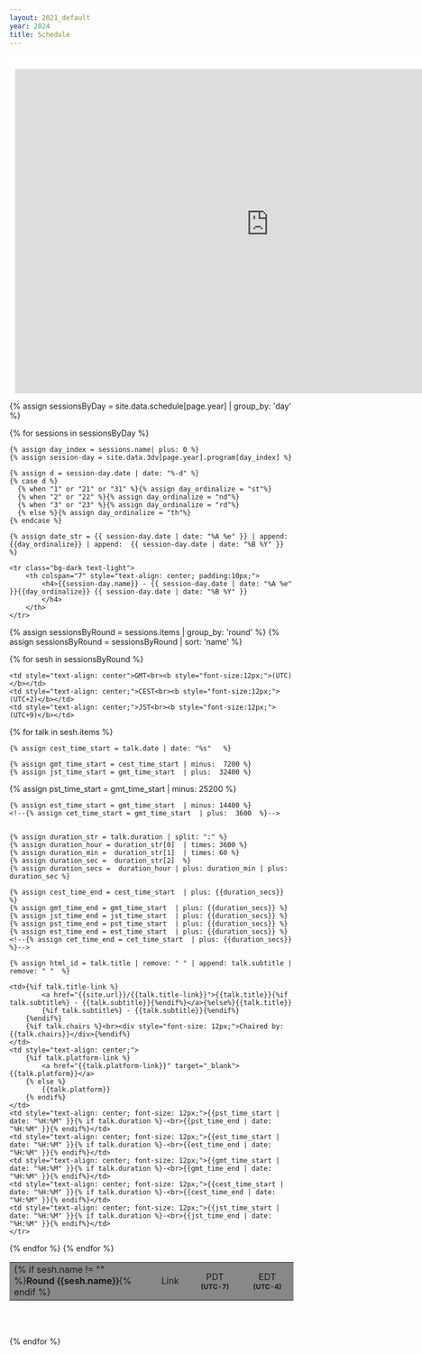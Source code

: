 ```yaml
---
layout: 2021_default
year: 2024
title: Schedule
---
```



<div style="width: 920px; height: 600px; position: relative; margin: auto; display: block">
<div style="background-color: white; position: absolute; top: 0; left: 0; width: 100%; height: 25px"></div>
<div style="background-color: white; position: absolute; top: 0; left: 0; width: 10px; height: 100%"></div>
<iframe src="https://docs.google.com/spreadsheets/d/e/2PACX-1vQpEd2wxr0Uwn3zVmCTfZptOXemTQwvJ00pYSf6Dui0HUoKYURy28rQZfilGH1Cew/pubhtml?gid=2043701182&amp;single=true&amp;widget=false&amp;headers=false&amp;chrome=false&amp;gridlines=false" width="100%" height="600px"  frameborder="0" style="margin: auto; display:block; width: 100%; height: 100%"></iframe>	
</div>



{% assign sessionsByDay = site.data.schedule[page.year] | group_by: 'day' %}

{% for sessions in sessionsByDay %}
<table class="table table-striped" style="width:100%;">

<tbody>

	{% assign day_index = sessions.name| plus: 0 %}
	{% assign session-day = site.data.3dv[page.year].program[day_index] %}
	
 	{% assign d = session-day.date | date: "%-d" %}
	{% case d %}
	  {% when "1" or "21" or "31" %}{% assign day_ordinalize = "st"%}
	  {% when "2" or "22" %}{% assign day_ordinalize = "nd"%}
	  {% when "3" or "23" %}{% assign day_ordinalize = "rd"%}
	  {% else %}{% assign day_ordinalize = "th"%}
	{% endcase %}

	{% assign date_str = {{ session-day.date | date: "%A %e" }} | append: {{day_ordinalize}} | append:  {{ session-day.date | date: "%B %Y" }} %}
	
	<tr class="bg-dark text-light">
		<th colspan="7" style="text-align: center; padding:10px;">
			<h4>{{session-day.name}} - {{ session-day.date | date: "%A %e" }}{{day_ordinalize}} {{ session-day.date | date: "%B %Y" }} 
			</h4> 
		</th>
	</tr>

{% assign sessionsByRound = sessions.items | group_by: 'round'  %}
{% assign sessionsByRound = sessionsByRound | sort: 'name'  %}

{% for sesh in sessionsByRound %}

  <tr class="text-light" style="background-color: #888;">
	<td id="Day{{session-day.day}}Round{{sesh.name}}" style="text-align: left; width:50%;">
    	{% if sesh.name != "" %}<b>Round {{sesh.name}}</b>{% endif %}
    </td>
    <td style="text-align: center;">Link</td>
<!--winter-->
<!--
    <td style="text-align: center;">PT<br><b style="font-size:12px;">(UTC-8)</b></td>
    <td style="text-align: center;">ET<br><b style="font-size:12px;">(UTC-5)</b></td>
-->
<!--summer-->
    <td style="text-align: center;">PDT<br><b style="font-size:12px;">(UTC-7)</b></td>
    <td style="text-align: center;">EDT<br><b style="font-size:12px;">(UTC-4)</b></td>

    <td style="text-align: center">GMT<br><b style="font-size:12px;">(UTC)</b></td>
    <td style="text-align: center;">CEST<br><b style="font-size:12px;">(UTC+2)</b></td>
    <td style="text-align: center;">JST<br><b style="font-size:12px;">(UTC+9)</b></td>
  </tr>
  
  

{% for talk in sesh.items %}
  <!--The next two lines are a trick to use CEST as reference because the
  decoding of talk.date seems to do some second counting with respect to GMT by
  default and I was too lazy to look for where this happens (sorry).-->
	{% assign cest_time_start = talk.date | date: "%s"   %}
  <!--It seems that this I need this locally but not when I deploy ... This
  kind of time trick is better left alone ...-->

	{% assign gmt_time_start = cest_time_start | minus:  7200 %}
	{% assign jst_time_start = gmt_time_start  | plus:  32400 %}

<!--winter-->
<!--{% assign pst_time_start = gmt_time_start  | minus: 28800 %}-->

<!--summer-->
  {% assign pst_time_start = gmt_time_start  | minus: 25200 %}

<!--winter-->
<!--{% assign est_time_start = gmt_time_start  | minus: 18000 %}-->

<!--summer-->
	{% assign est_time_start = gmt_time_start  | minus: 14400 %}
	<!--{% assign cet_time_start = gmt_time_start  | plus:  3600  %}-->
	
	
	{% assign duration_str = talk.duration | split: ":" %}
	{% assign duration_hour = duration_str[0]  | times: 3600 %}
	{% assign duration_min =  duration_str[1]  | times: 60 %}
	{% assign duration_sec =  duration_str[2]  %}
	{% assign duration_secs =  duration_hour | plus: duration_min | plus: duration_sec %}
	
	{% assign cest_time_end = cest_time_start  | plus: {{duration_secs}} %}
	{% assign gmt_time_end = gmt_time_start  | plus: {{duration_secs}} %}
	{% assign jst_time_end = jst_time_start  | plus: {{duration_secs}} %}
	{% assign pst_time_end = pst_time_start  | plus: {{duration_secs}} %}	
	{% assign est_time_end = est_time_start  | plus: {{duration_secs}} %}
	<!--{% assign cet_time_end = cet_time_start  | plus: {{duration_secs}} %}-->
	
	{% assign html_id = talk.title | remove: " " | append: talk.subtitle | remove: " "  %}

  <tr id="{{html_id}}" style="margin:10px;">

    <td>{%if talk.title-link %} 
    		<a href="{{site.url}}/{{talk.title-link}}">{{talk.title}}{%if talk.subtitle%} - {{talk.subtitle}}{%endif%}</a>{%else%}{{talk.title}}
    		{%if talk.subtitle%} - {{talk.subtitle}}{%endif%}
    	{%endif%}
    	{%if talk.chairs %}<br><div style="font-size: 12px;">Chaired by: {{talk.chairs}}</div>{%endif%}
    </td>
    <td style="text-align: center;">
    	{%if talk.platform-link %} 
    		<a href="{{talk.platform-link}}" target="_blank">{{talk.platform}}</a>
    	{% else %}
    		{{talk.platform}}
    	{% endif%}
    </td>
    <td style="text-align: center; font-size: 12px;">{{pst_time_start | date: "%H:%M" }}{% if talk.duration %}-<br>{{pst_time_end | date: "%H:%M" }}{% endif%}</td>
    <td style="text-align: center; font-size: 12px;">{{est_time_start | date: "%H:%M" }}{% if talk.duration %}-<br>{{est_time_end | date: "%H:%M" }}{% endif%}</td>
    <td style="text-align: center; font-size: 12px;">{{gmt_time_start | date: "%H:%M" }}{% if talk.duration %}-<br>{{gmt_time_end | date: "%H:%M" }}{% endif%}</td>
    <td style="text-align: center; font-size: 12px;">{{cest_time_start | date: "%H:%M" }}{% if talk.duration %}-<br>{{cest_time_end | date: "%H:%M" }}{% endif%}</td>
    <td style="text-align: center; font-size: 12px;">{{jst_time_start | date: "%H:%M" }}{% if talk.duration %}-<br>{{jst_time_end | date: "%H:%M" }}{% endif%}</td>
    </tr>

{% endfor %}
{% endfor %}

</tbody>
</table>
<br/>
<br/>

{% endfor %}
